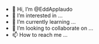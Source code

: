 - 👋 Hi, I’m @EddApplaudo
- 👀 I’m interested in ...
- 🌱 I’m currently learning ...
- 💞️ I’m looking to collaborate on ...
- 📫 How to reach me ...

<!---
EddApplaudo/EddApplaudo is a ✨ special ✨ repository because its `README.md` (this file) appears on your GitHub profile.
You can click the Preview link to take a look at your changes.
--->

